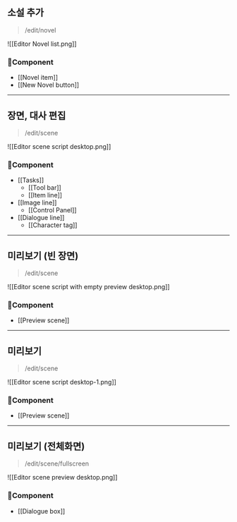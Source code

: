 ## 소설 추가
> 
> /edit/novel
> 
![[Editor Novel list.png]]
### Component
- [[Novel item]]
- [[New Novel button]]

___
## 장면, 대사 편집
> 
> /edit/scene
> 
![[Editor scene script desktop.png]]
### Component
- [[Tasks]]
	- [[Tool bar]]
	- [[Item line]]
- [[Image line]]
	- [[Control Panel]]
- [[Dialogue line]]
	- [[Character tag]]
___
## 미리보기 (빈 장면)
> 
> /edit/scene
> 
![[Editor scene script with empty preview desktop.png]]
### Component
- [[Preview scene]]
___
## 미리보기
> 
> /edit/scene
> 
![[Editor scene script desktop-1.png]]
### Component
- [[Preview scene]]
___
## 미리보기 (전체화면)
>
>/edit/scene/fullscreen
>

![[Editor scene preview desktop.png]]
### Component
- [[Dialogue box]]
